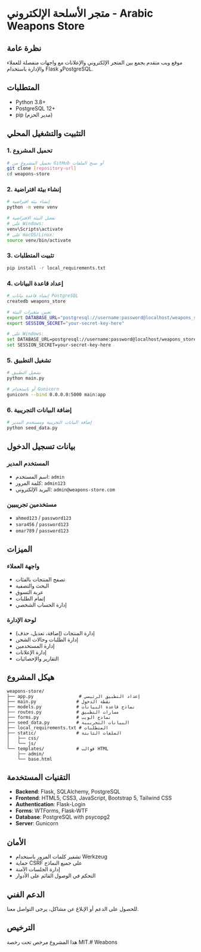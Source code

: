 # متجر الأسلحة الإلكتروني - Arabic Weapons Store

## نظرة عامة
موقع ويب متقدم يجمع بين المتجر الإلكتروني والإعلانات مع واجهات منفصلة للعملاء والإدارة باستخدام Flask وPostgreSQL.

## المتطلبات
- Python 3.8+
- PostgreSQL 12+
- pip (مدير الحزم)

## التثبيت والتشغيل المحلي

### 1. تحميل المشروع
```bash
# تحميل المشروع من GitHub أو نسخ الملفات
git clone [repository-url]
cd weapons-store
```

### 2. إنشاء بيئة افتراضية
```bash
# إنشاء بيئة افتراضية
python -m venv venv

# تفعيل البيئة الافتراضية
# على Windows:
venv\Scripts\activate
# على macOS/Linux:
source venv/bin/activate
```

### 3. تثبيت المتطلبات
```bash
pip install -r local_requirements.txt
```

### 4. إعداد قاعدة البيانات
```bash
# إنشاء قاعدة بيانات PostgreSQL
createdb weapons_store

# تعيين متغيرات البيئة
export DATABASE_URL="postgresql://username:password@localhost/weapons_store"
export SESSION_SECRET="your-secret-key-here"

# على Windows:
set DATABASE_URL=postgresql://username:password@localhost/weapons_store
set SESSION_SECRET=your-secret-key-here
```

### 5. تشغيل التطبيق
```bash
# تشغيل التطبيق
python main.py

# أو باستخدام Gunicorn
gunicorn --bind 0.0.0.0:5000 main:app
```

### 6. إضافة البيانات التجريبية
```bash
# إضافة البيانات التجريبية ومستخدم المدير
python seed_data.py
```

## بيانات تسجيل الدخول

### المستخدم المدير
- اسم المستخدم: `admin`
- كلمة المرور: `admin123`
- البريد الإلكتروني: `admin@weapons-store.com`

### مستخدمين تجريبيين
- `ahmed123` / `password123`
- `sara456` / `password123`
- `omar789` / `password123`

## الميزات

### واجهة العملاء
- تصفح المنتجات بالفئات
- البحث والتصفية
- عربة التسوق
- إتمام الطلبات
- إدارة الحساب الشخصي

### لوحة الإدارة
- إدارة المنتجات (إضافة، تعديل، حذف)
- إدارة الطلبات وحالات الشحن
- إدارة المستخدمين
- إدارة الإعلانات
- التقارير والإحصائيات

## هيكل المشروع
```
weapons-store/
├── app.py                 # إعداد التطبيق الرئيسي
├── main.py               # نقطة الدخول
├── models.py             # نماذج قاعدة البيانات
├── routes.py             # مسارات التطبيق
├── forms.py              # نماذج الويب
├── seed_data.py          # البيانات التجريبية
├── local_requirements.txt # المتطلبات
├── static/               # الملفات الثابتة
│   ├── css/
│   └── js/
└── templates/            # قوالب HTML
    ├── admin/
    └── base.html
```

## التقنيات المستخدمة
- **Backend**: Flask, SQLAlchemy, PostgreSQL
- **Frontend**: HTML5, CSS3, JavaScript, Bootstrap 5, Tailwind CSS
- **Authentication**: Flask-Login
- **Forms**: WTForms, Flask-WTF
- **Database**: PostgreSQL with psycopg2
- **Server**: Gunicorn

## الأمان
- تشفير كلمات المرور باستخدام Werkzeug
- حماية CSRF على جميع النماذج
- إدارة الجلسات الآمنة
- التحكم في الوصول القائم على الأدوار

## الدعم الفني
للحصول على الدعم أو الإبلاغ عن مشاكل، يرجى التواصل معنا.

## الترخيص
هذا المشروع مرخص تحت رخصة MIT.# Weabons
